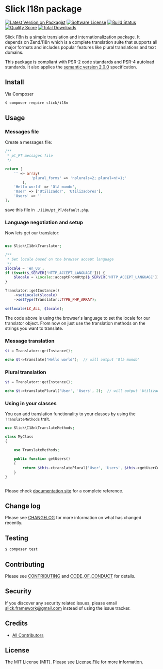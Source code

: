 # Slick I18n package

[![Latest Version on Packagist][ico-version]][link-packagist]
[![Software License][ico-license]](LICENSE.md)
[![Build Status][ico-travis]][link-travis]
[![Quality Score][ico-code-quality]][link-code-quality]
[![Total Downloads][ico-downloads]][link-downloads]

Slick I18n is a simple translation and internationalization package.
It depends on Zend/I18n which is a complete translation suite that supports all
major formats and includes popular features like plural translations and text domains.

This package is compliant with PSR-2 code standards and PSR-4 autoload standards. It
also applies the [semantic version 2.0.0](http://semver.org) specification.

## Install

Via Composer

``` bash
$ composer require slick/i18n
```

## Usage

### Messages file

Create a messages file:

```php
/**
 * pt_PT messages file
 */

return [
    '' => array(
            'plural_forms' => 'nplurals=2; plural=n!=1;'
        ),
    'Hello world' => 'Olá mundo',
    'User' => ['Utilizador', 'Utilizadores'],
    'Users' => ''
];

```

save this file in `./i18n/pt_PT/default.php`.

### Language negotiation and setup

Now lets get our translator:

```php

use Slick\I18n\Translator;

/**
 * Set locale based on the browser accept language
 */
$locale = 'en_US';
if (isset($_SERVER['HTTP_ACCEPT_LANGUAGE'])) {
    $locale = \Locale::acceptFromHttp($_SERVER['HTTP_ACCEPT_LANGUAGE']);
}

Translator::getInstance()
    ->setLocale($locale)
    ->setType(Translator::TYPE_PHP_ARRAY);
    
setlocale(LC_ALL, $locale);

```

The code above is using the browser's language to set the
locale for our translator object. From now on just use the translation methods
on the strings you want to translate.

### Message translation

```php
$t = Translator::getInstance();

echo $t->translate('Hello world');  // will output 'Olá mundo' 
```

### Plural translation

```php
$t = Translator::getInstance();

echo $t->translatePlural('User', 'Users', 2);  // will output 'Utilizadores' 
```

### Using in your classes

You can add translation functionality to your classes by using the
`TranslateMethods` trait.

```php
use Slick\I18n\TranslateMethods;

class MyClass
{

    use TranslateMethods;
    
    public function getUsers()
    {
        return $this->translatePlural('User', 'Users', $this->getUserCount());
    }
}
 
```

Please check [documentation site](http://i18n.slick-framework.com) for a complete reference. 

## Change log

Please see [CHANGELOG](CHANGELOG.md) for more information on what has changed recently.

## Testing

``` bash
$ composer test
```

## Contributing

Please see [CONTRIBUTING](CONTRIBUTING.md) and [CODE_OF_CONDUCT](CONDUCT.md) for details.

## Security

If you discover any security related issues, please email slick.framework@gmail.com instead of using the issue tracker.

## Credits

- [All Contributors][link-contributors]

## License

The MIT License (MIT). Please see [License File](LICENSE) for more information.

[ico-version]: https://img.shields.io/packagist/v/slick/i18n.svg?style=flat-square
[ico-license]: https://img.shields.io/badge/license-MIT-brightgreen.svg?style=flat-square
[ico-travis]: https://img.shields.io/travis/slickframework/i18n/master.svg?style=flat-square
[ico-scrutinizer]: https://img.shields.io/scrutinizer/coverage/g/slickframework/i18n.svg?style=flat-square
[ico-code-quality]: https://img.shields.io/scrutinizer/g/slickframework/i18n.svg?style=flat-square
[ico-downloads]: https://img.shields.io/packagist/dt/slick/i18n.svg?style=flat-square

[link-packagist]: https://packagist.org/packages/slick/i18n
[link-travis]: https://travis-ci.org/slickframework/i18n
[link-scrutinizer]: https://scrutinizer-ci.com/g/slickframework/i18n/code-structure
[link-code-quality]: https://scrutinizer-ci.com/g/slickframework/i18n
[link-downloads]: https://packagist.org/packages/slickframework/i18n
[link-contributors]: https://github.com/slickframework/i18n/graphs/contributors